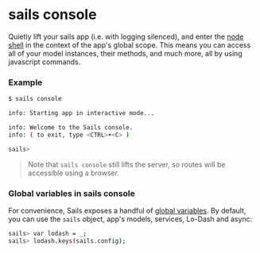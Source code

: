 # sails console

Quietly lift your sails app (i.e. with logging silenced), and enter the [node shell](http://nodejs.org/api/repl.html) in the context of the app's global scope.  This means you can access all of your model instances, their methods, and much more, all by using javascript commands.

### Example

```sh
$ sails console

info: Starting app in interactive mode...

info: Welcome to the Sails console.
info: ( to exit, type <CTRL>+<C> )

sails>
```

> Note that `sails console` still lifts the server, so routes will be accessible using a browser.

### Global variables in sails console
For convenience, Sails exposes a handful of [global variables](http://beta.sailsjs.org/#/documentation/reference/Globals).
By default, you can use the `sails` object, app's models, services, Lo-Dash and async:
```sh
sails> var lodash = _;
sails> lodash.keys(sails.config);
```

<docmeta name="uniqueID" value="sailsconsole198558">
<docmeta name="displayName" value="sails console">

